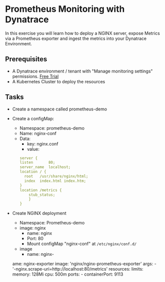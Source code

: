 # Prometheus Monitoring with Dynatrace
In this exercise you will learn how to deploy a NGINX server, expose Metrics via a Prometheus exporter and ingest the metrics into your Dynatrace Environment.

## Prerequisites
- A Dynatrace environment / tenant with "Manage monitoring settings" permissions. [Free Trial](https://www.dynatrace.com/signup/)
- A Kubernetes Cluster to deploy the resources

## Tasks
- Create a namespace called prometheus-demo
- Create a configMap:
    - Namespace: prometheus-demo
    - Name: nginx-conf
    - Data:
        - key: nginx.conf
        - value: 
        ```yml
        server {
        listen       80;
        server_name  localhost;
        location / {
          root   /usr/share/nginx/html;
          index  index.html index.htm;
        }
        location /metrics {
            stub_status;
            }
        }
        ```
- Create NGINX deployment
    - Namespace: Prometheus-demo
    - image: nginx
        - name: nginx
        - Port: 80
        - Mount configMap "nginx-conf" at `/etc/nginx/conf.d/`
    - image
        - name: nginx-

    ame: nginx-exporter
          image: 'nginx/nginx-prometheus-exporter'
          args:
            - '-nginx.scrape-uri=http://localhost:80/metrics'
          resources:
            limits:
              memory: 128Mi
              cpu: 500m
          ports:
            - containerPort: 9113